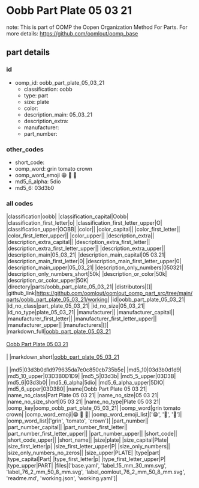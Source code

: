 # Oobb Part Plate 05 03 21  

note: This is part of OOMP the Oopen Organization Method For Parts. For more details: https://github.com/oomlout/oomp_base

##  part details





### id
* oomp_id: oobb_part_plate_05_03_21
  * classification: oobb
  * type: part
  * size: plate
  * color: 
  * description_main: 05_03_21
  * description_extra: 
  * manufacturer: 
  * part_number: 

### other_codes
* short_code: 
* oomp_word: grin tomato crown
* oomp_word_emoji :grin: :tomato: :crown:
* md5_6_alpha: 5dio
* md5_6: 03d3b0

### all codes 
|classification|oobb|
|classification_capital|Oobb|
|classification_first_letter|o|
|classification_first_letter_upper|O|
|classification_upper|OOBB|
|color||
|color_capital||
|color_first_letter||
|color_first_letter_upper||
|color_upper||
|description_extra||
|description_extra_capital||
|description_extra_first_letter||
|description_extra_first_letter_upper||
|description_extra_upper||
|description_main|05_03_21|
|description_main_capital|05 03.21|
|description_main_first_letter|0|
|description_main_first_letter_upper|0|
|description_main_upper|05_03_21|
|description_only_numbers|050321|
|description_only_numbers_short|50k|
|description_or_color|50k|
|description_or_color_upper|50K|
|directory|parts/oobb_part_plate_05_03_21|
|distributors|[]|
|github_link|https://github.com/oomlout/oomlout_oomp_part_src/tree/main/parts/oobb_part_plate_05_03_21/working|
|id|oobb_part_plate_05_03_21|
|id_no_class|part_plate_05_03_21|
|id_no_size|05_03_21|
|id_no_type|plate_05_03_21|
|manufacturer||
|manufacturer_capital||
|manufacturer_first_letter||
|manufacturer_first_letter_upper||
|manufacturer_upper||
|manufacturers|[]|
|markdown_full|[oobb_part_plate_05_03_21](https://github.com/oomlout/oomlout_oomp_part_src/tree/main/parts/oobb_part_plate_05_03_21/working)<br>[](https://github.com/oomlout/oomlout_oomp_part_src/tree/main/parts/oobb_part_plate_05_03_21/working)<br>[Oobb Part Plate 05 03 21](https://github.com/oomlout/oomlout_oomp_part_src/tree/main/parts/oobb_part_plate_05_03_21/working)<br><br>|
|markdown_short|[oobb_part_plate_05_03_21](https://github.com/oomlout/oomlout_oomp_part_src/tree/main/parts/oobb_part_plate_05_03_21/working)<br><br>|
|md5|03d3b0d1d979635da7e0c850cb735b5e|
|md5_10|03d3b0d1d9|
|md5_10_upper|03D3B0D1D9|
|md5_5|03d3b|
|md5_5_upper|03D3B|
|md5_6|03d3b0|
|md5_6_alpha|5dio|
|md5_6_alpha_upper|5DIO|
|md5_6_upper|03D3B0|
|name|Oobb Part Plate 05 03 21|
|name_no_class|Part Plate 05 03 21|
|name_no_size|05 03 21|
|name_no_size_short|05 03 21|
|name_no_type|Plate 05 03 21|
|oomp_key|oomp_oobb_part_plate_05_03_21|
|oomp_word|grin tomato crown|
|oomp_word_emoji|:grin: :tomato: :crown:|
|oomp_word_emoji_list|[':grin:', ':tomato:', ':crown:']|
|oomp_word_list|['grin', 'tomato', 'crown']|
|part_number||
|part_number_capital||
|part_number_first_letter||
|part_number_first_letter_upper||
|part_number_upper||
|short_code||
|short_code_upper||
|short_name||
|size|plate|
|size_capital|Plate|
|size_first_letter|p|
|size_first_letter_upper|P|
|size_only_numbers||
|size_only_numbers_no_zeros||
|size_upper|PLATE|
|type|part|
|type_capital|Part|
|type_first_letter|p|
|type_first_letter_upper|P|
|type_upper|PART|
|files|['base.yaml', 'label_15_mm_30_mm.svg', 'label_76_2_mm_50_8_mm.svg', 'label_oomlout_76_2_mm_50_8_mm.svg', 'readme.md', 'working.json', 'working.yaml']|
